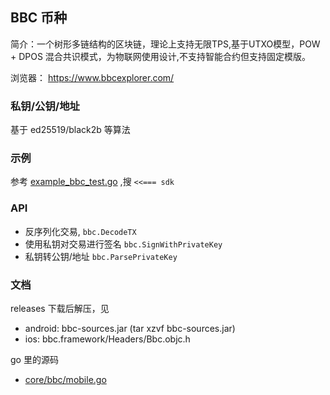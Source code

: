 ## BBC 币种

简介：一个树形多链结构的区块链，理论上支持无限TPS,基于UTXO模型，POW + DPOS 混合共识模式，为物联网使用设计,不支持智能合约但支持固定模版。

浏览器： https://www.bbcexplorer.com/

### 私钥/公钥/地址

基于 ed25519/black2b 等算法

### 示例
参考 [example_bbc_test.go](../qa/bbc/example_bbc_test.go) ,搜 `<<=== sdk`

### API

- 反序列化交易, `bbc.DecodeTX`
- 使用私钥对交易进行签名 `bbc.SignWithPrivateKey`
- 私钥转公钥/地址 `bbc.ParsePrivateKey`

### 文档

releases 下载后解压，见
- android: bbc-sources.jar (tar xzvf bbc-sources.jar)
- ios: bbc.framework/Headers/Bbc.objc.h

go 里的源码
- [core/bbc/mobile.go](../core/bbc/mobile.go)